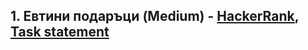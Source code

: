 ## 1. Евтини подаръци (Medium) - [HackerRank](<https://www.hackerrank.com/contests/sda-hw-2/challenges/challenge-3091>), [Task statement](<https://github.com/David-Petrov/sda2021-22/blob/main/Homework_02/%D0%95%D0%B2%D1%82%D0%B8%D0%BD%D0%B8%20%D0%BF%D0%BE%D0%B4%D0%B0%D1%80%D1%8A%D1%86%D0%B8/README.md>)